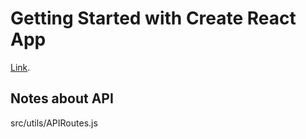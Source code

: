 # Getting Started with Create React App

[Link](https://majestic-chimera-035874.netlify.app).

## Notes about API
src/utils/APIRoutes.js




